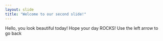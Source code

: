 ```yaml
---
layout: slide
title: "Welcome to our second slide!"
---
```

Hello, you look beautiful today! Hope your day ROCKS!
Use the left arrow to go back
